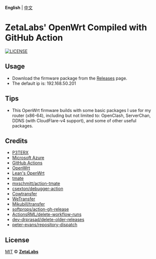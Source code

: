 **English** | [中文](https://zackie.win/404)

# ZetaLabs' OpenWrt Compiled with GitHub Action

[![LICENSE](https://img.shields.io/github/license/mashape/apistatus.svg?style=flat-square&label=LICENSE)](https://github.com/aalberrty/openwrt-action/blob/main/LICENSE)

## Usage
- Download the firmware package from the [Releases](https://github.com/aalberrty/openwrt-action/releases) page.
- The default ip is: 192.168.50.201

## Tips

- This OpenWrt firmware builds with some basic packages I use for my router (x86-64), including but not limited to: OpenClash, ServerChan, DDNS (with CloudFlare-v4 support), and some of other useful packages.

## Credits

- [P3TERX](https://p3terx.com/)
- [Microsoft Azure](https://azure.microsoft.com)
- [GitHub Actions](https://github.com/features/actions)
- [OpenWrt](https://github.com/openwrt/openwrt)
- [Lean's OpenWrt](https://github.com/coolsnowwolf/lede)
- [tmate](https://github.com/tmate-io/tmate)
- [mxschmitt/action-tmate](https://github.com/mxschmitt/action-tmate)
- [csexton/debugger-action](https://github.com/csexton/debugger-action)
- [Cowtransfer](https://cowtransfer.com)
- [WeTransfer](https://wetransfer.com/)
- [Mikubill/transfer](https://github.com/Mikubill/transfer)
- [softprops/action-gh-release](https://github.com/softprops/action-gh-release)
- [ActionsRML/delete-workflow-runs](https://github.com/ActionsRML/delete-workflow-runs)
- [dev-drprasad/delete-older-releases](https://github.com/dev-drprasad/delete-older-releases)
- [peter-evans/repository-dispatch](https://github.com/peter-evans/repository-dispatch)

## License

[MIT](https://github.com/aalberrty/openwrt-action/blob/main/LICENSE) © [**ZetaLabs**](https://zackie.win)
